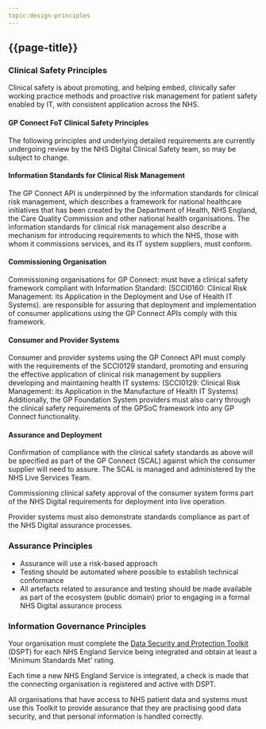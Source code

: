 ```yaml
---
topic:design-principles
---
```


## {{page-title}}

### **Clinical Safety Principles**
Clinical safety is about promoting, and helping embed, clinically safer working practice methods and proactive risk management for patient safety enabled by IT, with consistent application across the NHS. 

#### GP Connect FoT Clinical Safety Principles
The following principles and underlying detailed requirements are currently undergoing review by the NHS Digital Clinical Safety team, so may be subject to change. 

#### Information Standards for Clinical Risk Management 
The GP Connect API is underpinned by the information standards for clinical risk management, which describes a framework for national healthcare initiatives that has been created by the Department of Health, NHS England, the Care Quality Commission and other national health organisations. 
The information standards for clinical risk management also describe a mechanism for introducing requirements to which the NHS, those with whom it commissions services, and its IT system suppliers, must conform.

#### Commissioning Organisation
Commissioning organisations for GP Connect: 
must have a clinical safety framework compliant with Information Standard: (SCCI0160: Clinical Risk Management: its Application in the Deployment and Use of Health IT Systems). 
are responsible for assuring that deployment and implementation of consumer applications using the GP Connect APIs comply with this framework.

#### Consumer and Provider Systems
Consumer and provider systems using the GP Connect API must comply with the requirements of the SCCI0129 standard, promoting and ensuring the effective application of clinical risk management by suppliers developing and maintaining health IT systems: (SCCI0129: Clinical Risk Management: its Application in the Manufacture of Health IT Systems) 
Additionally, the GP Foundation System providers must also carry through the clinical safety requirements of the GPSoC framework into any GP Connect functionality.

#### Assurance and Deployment
Confirmation of compliance with the clinical safety standards as above will be specified as part of the GP Connect (SCAL) against which the consumer supplier will need to assure. The SCAL is managed and administered by the NHS Live Services Team.

Commissioning clinical safety approval of the consumer system forms part of the NHS Digital requirements for deployment into live operation.

Provider systems must also demonstrate standards compliance as part of the NHS Digital assurance processes.

### **Assurance Principles**
* Assurance will use a risk-based approach
* Testing should be automated where possible to establish technical conformance
* All artefacts related to assurance and testing should be made available as part of the ecosystem (public domain) prior to engaging in a formal NHS Digital assurance process

### **Information Governance Principles**
Your organisation must complete the [Data Security and Protection Toolkit](https://www.dsptoolkit.nhs.uk/) (DSPT) for each NHS England Service being integrated and obtain at least a 'Minimum Standards Met' rating.

Each time a new NHS England Service is integrated, a check is made that the connecting organisation is registered and active with DSPT.

All organisations that have access to NHS patient data and systems must use this Toolkit to provide assurance that they are practising good data security, and that personal information is handled correctly.
